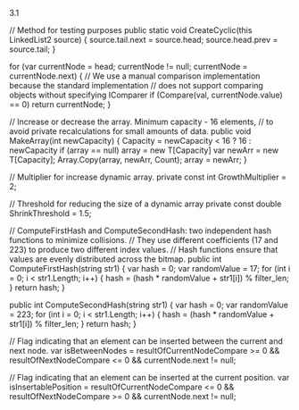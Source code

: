 3.1

// Method for testing purposes
public static void CreateCyclic(this LinkedList2 source)
{
    source.tail.next = source.head;
    source.head.prev = source.tail;
}


for (var currentNode = head; currentNode != null; currentNode = currentNode.next)
{
    // We use a manual comparison implementation because the standard implementation
    // does not support comparing objects without specifying IComparer
    if (Compare(val, currentNode.value) == 0)
        return currentNode;
}


// Increase or decrease the array. Minimum capacity - 16 elements,
// to avoid private recalculations for small amounts of data.
public void MakeArray(int newCapacity)
{
    Capacity = newCapacity < 16 ? 16 : newCapacity
    if (array == null)
        array = new T[Capacity]
    var newArr = new T[Capacity];
    Array.Copy(array, newArr, Count);
    array = newArr;
}


// Multiplier for increase dynamic array.
private const int GrowthMultiplier = 2;


// Threshold for reducing the size of a dynamic array
private const double ShrinkThreshold = 1.5;


// ComputeFirstHash and ComputeSecondHash: two independent hash functions to minimize collisions.
// They use different coefficients (17 and 223) to produce two different index values.
// Hash functions ensure that values ​​are evenly distributed across the bitmap.
public int ComputeFirstHash(string str1)
{
    var hash = 0;
    var randomValue = 17;
    for (int i = 0; i < str1.Length; i++)
    {
        hash = (hash * randomValue + str1[i]) % filter_len;
    }
    return hash;
}

public int ComputeSecondHash(string str1)
{
    var hash = 0;
    var randomValue = 223;
    for (int i = 0; i < str1.Length; i++)
    {
        hash = (hash * randomValue + str1[i]) % filter_len;
    }
    return hash;
}


// Flag indicating that an element can be inserted between the current and next node.
var isBetweenNodes = resultOfCurrentNodeCompare >= 0 && resultOfNextNodeCompare <= 0 &&
                     currentNode.next != null;

// Flag indicating that an element can be inserted at the current position.
var isInsertablePosition = resultOfCurrentNodeCompare <= 0 && resultOfNextNodeCompare >= 0 &&
                           currentNode.next != null;